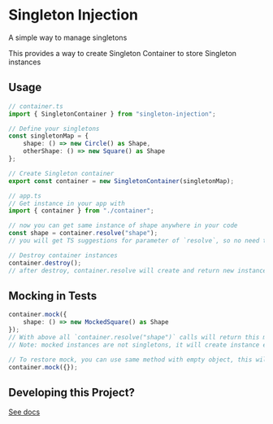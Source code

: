 # Singleton Injection

A simple way to manage singletons

This provides a way to create Singleton Container to store Singleton instances

## Usage

```ts
// container.ts
import { SingletonContainer } from "singleton-injection";

// Define your singletons
const singletonMap = {
    shape: () => new Circle() as Shape,
    otherShape: () => new Square() as Shape
};

// Create Singleton container
export const container = new SingletonContainer(singletonMap);

// app.ts
// Get instance in your app with
import { container } from "./container";

// now you can get same instance of shape anywhere in your code
const shape = container.resolve("shape");
// you will get TS suggestions for parameter of `resolve`, so no need to worry about spelling mistakes

// Destroy container instances
container.destroy();
// after destroy, container.resolve will create and return new instances
```

## Mocking in Tests

```ts
container.mock({
    shape: () => new MockedSquare() as Shape
});
// With above all `container.resolve("shape")` calls will return this mocked shape
// Note: mocked instances are not singletons, it will create instance everytime

// To restore mock, you can use same method with empty object, this will restore the original container
container.mock({});
```

## Developing this Project?

[See docs](docs/develop.md)
